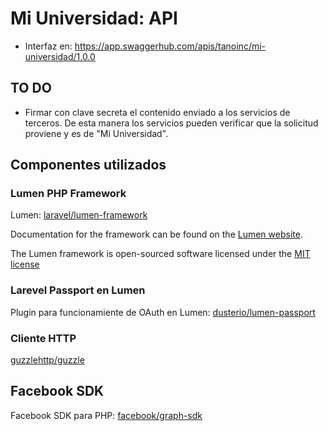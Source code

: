 # Mi Universidad: API

* Interfaz en: https://app.swaggerhub.com/apis/tanoinc/mi-universidad/1.0.0

## TO DO

* Firmar con clave secreta el contenido enviado a los servicios de terceros. De esta manera los servicios pueden verificar que la solicitud proviene y es de "Mi Universidad".


## Componentes utilizados

### Lumen PHP Framework

Lumen: [laravel/lumen-framework](https://github.com/laravel/lumen)

Documentation for the framework can be found on the [Lumen website](http://lumen.laravel.com/docs).

The Lumen framework is open-sourced software licensed under the [MIT license](http://opensource.org/licenses/MIT)


### Larevel Passport en Lumen

Plugin para funcionamiente de OAuth en Lumen: [dusterio/lumen-passport](https://github.com/dusterio/lumen-passport)

### Cliente HTTP 

[guzzlehttp/guzzle](https://github.com/guzzle/guzzle)

## Facebook SDK

Facebook SDK para PHP: [facebook/graph-sdk](https://github.com/facebook/php-graph-sdk)
